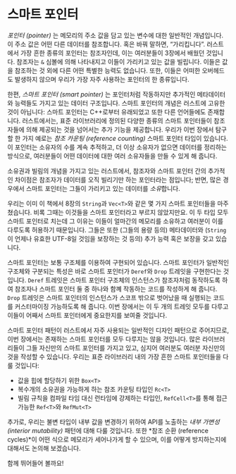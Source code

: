 # 스마트 포인터

*포인터 (pointer)* 는 메모리의 주소 값을 담고 있는 변수에 대한 일반적인 개념입니다.
이 주소 값은 어떤 다른 데이터를 참조합니다. 혹은 바꿔 말하면, “가리킵니다”. 러스트에서
가장 흔한 종류의 포인터는 참조자인데, 이는 여러분들이 3장에서 배웠던 것입니다. 참조자는
`&` 심볼에 의해 나타내지고 이들이 가리키고 있는 값을 빌립니다. 이들은 값을 참조하는 것
외에 다른 어떤 특별한 능력도 없습니다. 또한, 이들은 어떠한 오버헤드도 발생하지 않으며
우리가 가장 자주 사용하는 포인터의 한 종류입니다.

한편, *스마트 포인터 (smart pointer)* 는 포인터처럼 작동하지만 추가적인 메타데이터와
능력들도 가지고 있는 데이터 구조입니다. 스마트 포인터의 개념은 러스트에 고유한 것이
아닙니다: 스마트 포인터는 C++로부터 유래되었고 또한 다른 언어들에도 존재합니다.
러스트에서는, 표준 라이브러리에 정의된 다양한 종류의 스마트 포인터들이 참조자들에 의해
제공되는 것을 넘어서는 추가 기능을 제공합니다. 우리가 이번 장에서 탐구할 한 가지 예로는
*참조 카운팅 (reference counting)* 스마트 포인터 타입이 있습니다. 이 포인터는
소유자의 수를 계속 추적하고, 더 이상 소유자가 없으면 데이터를 정리하는 방식으로, 여러분들이
어떤 데이터에 대한 여러 소유자들을 만들 수 있게 해 줍니다.

소유권과 빌림의 개념을 가지고 있는 러스트에서, 참조자와 스마트 포인터 간의 추가적인
차이점은 참조자가 데이터를 오직 빌리기만 하는 포인터라는 점입니다; 반면, 많은 경우에서
스마트 포인터는 그들이 가리키고 있는 데이터를 *소유*합니다.

우리는 이미 이 책에서 8장의 `String`과 `Vec<T>`와 같은 몇 가지 스마트 포인터들을
마주쳤습니다. 비록 그때는 이것들을 스마트 포인터라고 부르지 않았지만요. 이 두 타입
모두 스마트 포인터로 치는데 그 이유는 이들이 얼마간의 메모리를 소유하고 여러분이 이를
다루도록 허용하기 때문입니다. 그들은 또한 (그들의 용량 등의) 메타데이터와 (`String`이
언제나 유효한 UTF-8일 것임을 보장하는 것 등의) 추가 능력 혹은 보장을 갖고 있습니다.

스마트 포인터는 보통 구조체를 이용하여 구현되어 있습니다. 스마트 포인터가 일반적인
구조체와 구분되는 특성은 바로 스마트 포인터가 `Deref`와 `Drop` 트레잇을 구현한다는
것입니다. `Deref` 트레잇은 스마트 포인터 구조체의 인스턴스가 참조자처럼 동작하도록
하여 참조자나 스마트 포인터 둘 중 하나와 함꼐 작동하는 코드를 작성하게 해 줍니다.
`Drop` 트레잇은 스마트 포인터의 인스턴스가 스코프 밖으로 벗어났을 때 실행되는 코드를
커스터마이징 가능하도록 해 줍니다. 이번 장에서는 이 두 개의 트레잇 모두를 다루고 이들이
어째서 스마트 포인터에게 중요한지를 보여줄 것입니다.

스마트 포인터 패턴이 러스트에서 자주 사용되는 일반적인 디자인 패턴으로 주어지므로,
이번 장에서는 존재하는 스마트 포인터를 모두 다루지는 않을 것입니다. 많은 라이브러리들이
그들 자신만의 스마트 포인터를 가지고 있고, 심지어 여러분도 여러분 자신만의 것을 작성할
수 있습니다. 우리는 표준 라이브러리 내의 가장 흔한 스마트 포인터들을 다룰 것입니다:

* 값을 힙에 할당하기 위한 `Box<T>`
* 복수개의 소유권을 가능하게 하는 참조 카운팅 타입인 `Rc<T>`
* 빌림 규칙을 컴파일 타임 대신 런타임에 강제하는 타입인, `RefCell<T>`를 통해
  접근 가능한 `Ref<T>`와 `RefMut<T>`

추가로, 우리는 불변 타입이 내부 값을 변경하기 위하여 API를 노출하는 *내부 가변성
(interior mutability)* 패턴에 대해 다룰 것입니다. 또한 *참조 순환
(reference cycles)*이 어떤 식으로 메모리가 세어나가게 할 수 있으며,
이를 어떻게 방지하는지에 대해서도 논의해 보겠습니다.

함께 뛰어들어 볼까요!
